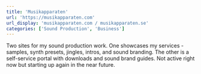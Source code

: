 ```yaml
---
title: 'Musikapparaten'
url: 'https://musikapparaten.com'
url_display: 'musikapparaten.com / musikapparaten.se'
categories: ['Sound Production', 'Business']
---
```


Two sites for my sound production work. One showcases my services - samples,
synth presets, jingles, intros, and sound branding. The other is a self-service
portal with downloads and sound brand guides. Not active right now but starting
up again in the near future.
